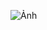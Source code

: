 ![Ảnh]([https://github.com/nammmm156/Lab/issues/1#issue-3065205777](https://private-user-images.githubusercontent.com/184716175/443990027-4ec7babc-e79a-42b7-9682-6e302c402956.png?jwt=eyJhbGciOiJIUzI1NiIsInR5cCI6IkpXVCJ9.eyJpc3MiOiJnaXRodWIuY29tIiwiYXVkIjoicmF3LmdpdGh1YnVzZXJjb250ZW50LmNvbSIsImtleSI6ImtleTUiLCJleHAiOjE3NDcyOTM3MDYsIm5iZiI6MTc0NzI5MzQwNiwicGF0aCI6Ii8xODQ3MTYxNzUvNDQzOTkwMDI3LTRlYzdiYWJjLWU3OWEtNDJiNy05NjgyLTZlMzAyYzQwMjk1Ni5wbmc_WC1BbXotQWxnb3JpdGhtPUFXUzQtSE1BQy1TSEEyNTYmWC1BbXotQ3JlZGVudGlhbD1BS0lBVkNPRFlMU0E1M1BRSzRaQSUyRjIwMjUwNTE1JTJGdXMtZWFzdC0xJTJGczMlMkZhd3M0X3JlcXVlc3QmWC1BbXotRGF0ZT0yMDI1MDUxNVQwNzE2NDZaJlgtQW16LUV4cGlyZXM9MzAwJlgtQW16LVNpZ25hdHVyZT1jODU5Mzc4Y2Y4YzQ3N2UwNjAyM2YxMjY5MWZlOTE1MDc3ZDdjNmQ5M2QzZTYwMmI0ZjdhM2EyMGRmNDY5OTBiJlgtQW16LVNpZ25lZEhlYWRlcnM9aG9zdCJ9.IczWLsutMcEOHhPI6ZqK6t4lJCVTipVOde1QzjVOsr0))
